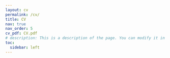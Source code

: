 ```yaml
---
layout: cv
permalink: /cv/
title: CV
nav: true
nav_order: 5
cv_pdf: CV.pdf
# description: This is a description of the page. You can modify it in '_pages/cv.md'. You can also change or remove the top pdf download button.
toc:
  sidebar: left
---
```

